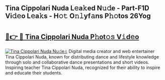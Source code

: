 ## Tina Cippolari Nuda L𝚎a𝚔ed N𝚞𝚍e - Part-F1D Vi𝚍𝚎o L𝚎a𝚔s - H𝚘𝚝 O𝚗𝚕yf𝚊ns P𝚑𝚘tos 26Yog

# <h2><a href="http://kf646rw.oniu.top/?m=Tina+Cippolari+Nuda">🔗👉 🔴 Tina Cippolari Nuda P𝚑ot𝚘𝚜 V𝚒d𝚎o</a></h2>

[![Tina Cippolari Nuda Nu𝚍e𝚜](https://i.imgur.com/0qMVB7G.gif)](http://kf646rw.oniu.top/?m=Tina+Cippolari+Nuda)
Digital media creator and web entertainer Tina Cippolari Nuda, known for distributing dance and lifestyle knowledge through solo and collaborative dance presentations and short videos. Inspiring teacher Tina Cippolari Nuda, recognized for their ability to inspire and educate their students.  

